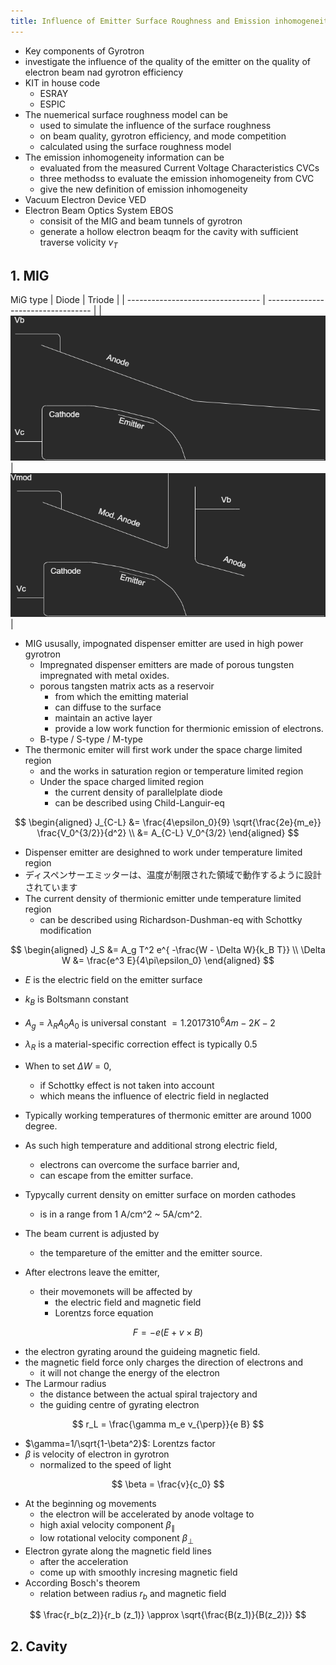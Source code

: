 ```yaml
---
title: Influence of Emitter Surface Roughness and Emission inhomogeneity
---
```


- Key components of Gyrotron
- investigate the influence of the quality of the emitter on the quality of electron beam nad gyrotron efficiency
- KIT in house code
  - ESRAY
  - ESPIC
- The nuemerical surface roughness model can be
  - used to simulate the influence of the surface roughness
  - on beam quality, gyrotron efficiency, and mode competition
  - calculated using the surface roughness model
- The emission inhomogeneity information can be
  - evaluated from the measured Current Voltage Characteristics CVCs
  - three methodss to evaluate the emission inhomogeneity from CVC
  - give the new definition of emission inhomogeneity
- Vacuum Electron Device VED
- Electron Beam Optics System EBOS
  - consisit of the MIG and beam tunnels of gyrotron
  - generate a hollow electron beaqm for the cavity with sufficient traverse volicity $v_{T}$

## 1. MIG

MiG type
| Diode                             | Triode                             |
| --------------------------------- | ---------------------------------- |
| ![pic](img/Diagram-Diode-MIG.png) | ![pic](img/Diagram-Triode-MIG.png) |

- MIG ususally, impognated dispenser emitter are used in high power gyrotron
  - Impregnated dispenser emitters are made of porous tungsten impregnated with metal oxides.
  - porous tangsten matrix acts as a reservoir
    - from which the emitting material
    - can diffuse to the surface
    - maintain an active layer
    - provide a low work function for thermionic emission of electrons.
  - B-type / S-type / M-type
- The thermonic emiter will first work under the space charge limited region
  - and the works in saturation region or temperature limited region
  - Under the space charged limited region
    - the current density of parallelplate diode
    - can be described using Child-Languir-eq

$$ \begin{aligned}
    J_{C-L} &= \frac{4\epsilon_0}{9} \sqrt{\frac{2e}{m_e}} \frac{V_0^{3/2}}{d^2} \\
    &= A_{C-L} V_0^{3/2}
\end{aligned} $$

- Dispenser emitter are desighned to work under temperature limited region
- ディスペンサーエミッターは、温度が制限された領域で動作するように設計されています
- The current density of thermionic emitter unde temperature limited region
  - can be described using Richardson-Dushman-eq with Schottky modification

$$ \begin{aligned}
    J_S &= A_g T^2 e^{ -\frac{W - \Delta W}{k_B T}} \\
    \Delta W &= \frac{e^3 E}{4\pi\epsilon_0}
\end{aligned} $$

- $E$ is the electric field on the emitter surface
- $k_B$ is Boltsmann constant
- $A_g = \lambda_R A_0 A_0$ is universal constant $=1.20173 10^6 Am-2K-2$
- $\lambda_R$ is a material-specific correction effect is typically 0.5
- When to set $\Delta W = 0$,
  - if Schottky effect is not taken into account
  - which means the influence of electric field in neglacted

- Typically working temperatures of thermonic emitter are around 1000 degree.
- As such high temperature and additional strong electric field,
  - electrons can overcome the surface barrier and,
  - can escape from the emitter surface.
- Typycally current density on emitter surface on morden cathodes
  - is in a range from 1 A/cm^2 ~ 5A/cm^2.
- The beam current is adjusted by
  - the tempareture of the emitter and the emitter source.

- After electrons leave the emitter,
  - their movemonets will be affected by
    - the electric field and magnetic field
    - Lorentzs force equation

$$ F = -e (E + v \times B) $$

- the electron gyrating around the guideing magnetic field.
- the magnetic field force only charges the direction of electrons and
  - it will not change the energy of the electron
- The Larmour radius
  - the distance between the actual spiral trajectory and
  - the guiding centre of gyrating electron

$$ r_L = \frac{\gamma m_e v_{\perp}}{e B} $$

- $\gamma=1/\sqrt{1-\beta^2}$: Lorentzs factor
- $\beta$ is velocity of electron in gyrotron
  - normalized to the speed of light

$$ \beta = \frac{v}{c_0} $$

- At the beginning og movements
  - the electron will be accelerated by anode voltage to
  - high axial velocity component $\beta_{\parallel}$
  - low rotational velocity component $\beta_{\perp}$
- Electron gyrate along the magnetic field lines
  - after the acceleration
  - come up with smoothly incresing magnetic field
- According Bosch's theorem
  - relation between radius $r_b$ and magnetic field

$$ \frac{r_b(z_2)}{r_b (z_1)} \approx \sqrt{\frac{B(z_1)}{B(z_2)}} $$

## 2. Cavity
